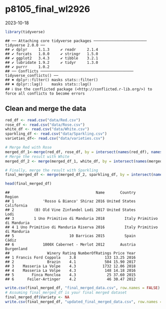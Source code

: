 p8105_final_wl2926
================
2023-10-18

``` r
library(tidyverse)
```

    ## ── Attaching core tidyverse packages ──────────────────────── tidyverse 2.0.0 ──
    ## ✔ dplyr     1.1.3     ✔ readr     2.1.4
    ## ✔ forcats   1.0.0     ✔ stringr   1.5.0
    ## ✔ ggplot2   3.4.3     ✔ tibble    3.2.1
    ## ✔ lubridate 1.9.2     ✔ tidyr     1.3.0
    ## ✔ purrr     1.0.2     
    ## ── Conflicts ────────────────────────────────────────── tidyverse_conflicts() ──
    ## ✖ dplyr::filter() masks stats::filter()
    ## ✖ dplyr::lag()    masks stats::lag()
    ## ℹ Use the conflicted package (<http://conflicted.r-lib.org/>) to force all conflicts to become errors

## Clean and merge the data

``` r
red_df <- read.csv("data/Red.csv")
rose_df <- read.csv("data/Rose.csv")
white_df <- read.csv("data/White.csv")
sparkling_df <- read.csv("data/Sparkling.csv")
varieties_df<- read.csv("data/varieties.csv")

# Merge Red with Rose
merged_df_1<-merge(red_df, rose_df, by = intersect(names(red_df), names(rose_df)), all.x = TRUE )
# Merge the result with White
merged_df_2 <- merge(merged_df_1, white_df, by = intersect(names(merged_df_1), names(white_df)), all.x = TRUE)

# Finally, merge the result with Sparkling
final_merged_df <- merge(merged_df_2, sparkling_df, by = intersect(names(merged_df_2), names(sparkling_df)), all.x = TRUE)

head(final_merged_df)
```

    ##                                       Name       Country                Region
    ## 1             'Rosso & Bianco' Shiraz 2016 United States            California
    ## 2         (B) Old Vine Zinfandel Lodi 2017 United States                  Lodi
    ## 3         1 Uno Primitivo di Manduria 2018         Italy Primitivo di Manduria
    ## 4 1 Uno Primitivo di Manduria Riserva 2016         Italy Primitivo di Manduria
    ## 5                         10 Barricas 2015         Spain                 Cádiz
    ## 6             1000X Cabernet - Merlot 2012       Austria            Burgenland
    ##                 Winery Rating NumberOfRatings Price Year
    ## 1 Francis Ford Coppola    3.8             133 13.25 2016
    ## 2               Brazin    4.1             504 15.90 2017
    ## 3    Masseria La Volpe    4.3            1732 12.06 2018
    ## 4    Masseria La Volpe    4.3             148 14.18 2016
    ## 5        Finca Moncloa    4.3              25 37.60 2015
    ## 6      Feiler-Artinger    4.2              46 30.47 2012

``` r
write.csv(final_merged_df, "final_merged_data.csv", row.names = FALSE)
# Assuming final_merged_df is your final merged dataset
final_merged_df$Variety <- NA
write.csv(final_merged_df, "updated_final_merged_data.csv", row.names = FALSE)
```
